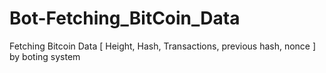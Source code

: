 # Bot-Fetching_BitCoin_Data
Fetching Bitcoin Data [ Height, Hash, Transactions, previous hash, nonce ] by boting system
